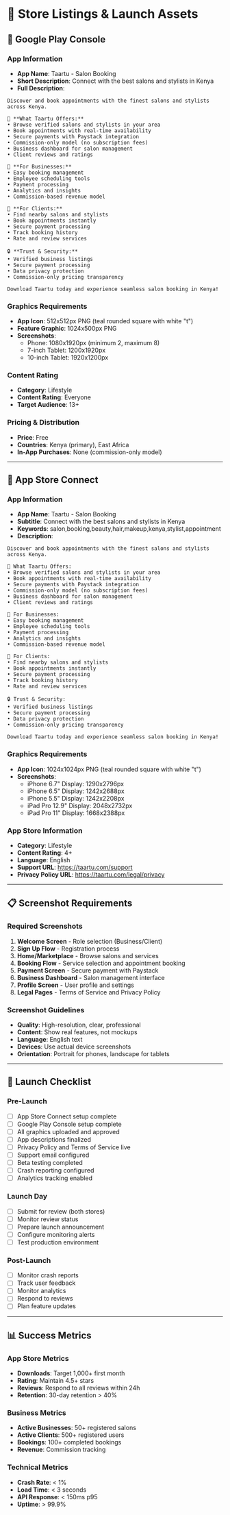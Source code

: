 # 📱 Store Listings & Launch Assets

## 🎯 **Google Play Console**

### **App Information**
- **App Name**: Taartu - Salon Booking
- **Short Description**: Connect with the best salons and stylists in Kenya
- **Full Description**:
```
Discover and book appointments with the finest salons and stylists across Kenya.

🎨 **What Taartu Offers:**
• Browse verified salons and stylists in your area
• Book appointments with real-time availability
• Secure payments with Paystack integration
• Commission-only model (no subscription fees)
• Business dashboard for salon management
• Client reviews and ratings

💼 **For Businesses:**
• Easy booking management
• Employee scheduling tools
• Payment processing
• Analytics and insights
• Commission-based revenue model

👥 **For Clients:**
• Find nearby salons and stylists
• Book appointments instantly
• Secure payment processing
• Track booking history
• Rate and review services

🔒 **Trust & Security:**
• Verified business listings
• Secure payment processing
• Data privacy protection
• Commission-only pricing transparency

Download Taartu today and experience seamless salon booking in Kenya!
```

### **Graphics Requirements**
- **App Icon**: 512x512px PNG (teal rounded square with white "t")
- **Feature Graphic**: 1024x500px PNG
- **Screenshots**:
  - Phone: 1080x1920px (minimum 2, maximum 8)
  - 7-inch Tablet: 1200x1920px
  - 10-inch Tablet: 1920x1200px

### **Content Rating**
- **Category**: Lifestyle
- **Content Rating**: Everyone
- **Target Audience**: 13+

### **Pricing & Distribution**
- **Price**: Free
- **Countries**: Kenya (primary), East Africa
- **In-App Purchases**: None (commission-only model)

---

## 🍎 **App Store Connect**

### **App Information**
- **App Name**: Taartu - Salon Booking
- **Subtitle**: Connect with the best salons and stylists in Kenya
- **Keywords**: salon,booking,beauty,hair,makeup,kenya,stylist,appointment
- **Description**:
```
Discover and book appointments with the finest salons and stylists across Kenya.

🎨 What Taartu Offers:
• Browse verified salons and stylists in your area
• Book appointments with real-time availability
• Secure payments with Paystack integration
• Commission-only model (no subscription fees)
• Business dashboard for salon management
• Client reviews and ratings

💼 For Businesses:
• Easy booking management
• Employee scheduling tools
• Payment processing
• Analytics and insights
• Commission-based revenue model

👥 For Clients:
• Find nearby salons and stylists
• Book appointments instantly
• Secure payment processing
• Track booking history
• Rate and review services

🔒 Trust & Security:
• Verified business listings
• Secure payment processing
• Data privacy protection
• Commission-only pricing transparency

Download Taartu today and experience seamless salon booking in Kenya!
```

### **Graphics Requirements**
- **App Icon**: 1024x1024px PNG (teal rounded square with white "t")
- **Screenshots**:
  - iPhone 6.7" Display: 1290x2796px
  - iPhone 6.5" Display: 1242x2688px
  - iPhone 5.5" Display: 1242x2208px
  - iPad Pro 12.9" Display: 2048x2732px
  - iPad Pro 11" Display: 1668x2388px

### **App Store Information**
- **Category**: Lifestyle
- **Content Rating**: 4+
- **Language**: English
- **Support URL**: https://taartu.com/support
- **Privacy Policy URL**: https://taartu.com/legal/privacy

---

## 📋 **Screenshot Requirements**

### **Required Screenshots**
1. **Welcome Screen** - Role selection (Business/Client)
2. **Sign Up Flow** - Registration process
3. **Home/Marketplace** - Browse salons and services
4. **Booking Flow** - Service selection and appointment booking
5. **Payment Screen** - Secure payment with Paystack
6. **Business Dashboard** - Salon management interface
7. **Profile Screen** - User profile and settings
8. **Legal Pages** - Terms of Service and Privacy Policy

### **Screenshot Guidelines**
- **Quality**: High-resolution, clear, professional
- **Content**: Show real features, not mockups
- **Language**: English text
- **Devices**: Use actual device screenshots
- **Orientation**: Portrait for phones, landscape for tablets

---

## 🚀 **Launch Checklist**

### **Pre-Launch**
- [ ] App Store Connect setup complete
- [ ] Google Play Console setup complete
- [ ] All graphics uploaded and approved
- [ ] App descriptions finalized
- [ ] Privacy Policy and Terms of Service live
- [ ] Support email configured
- [ ] Beta testing completed
- [ ] Crash reporting configured
- [ ] Analytics tracking enabled

### **Launch Day**
- [ ] Submit for review (both stores)
- [ ] Monitor review status
- [ ] Prepare launch announcement
- [ ] Configure monitoring alerts
- [ ] Test production environment

### **Post-Launch**
- [ ] Monitor crash reports
- [ ] Track user feedback
- [ ] Monitor analytics
- [ ] Respond to reviews
- [ ] Plan feature updates

---

## 📊 **Success Metrics**

### **App Store Metrics**
- **Downloads**: Target 1,000+ first month
- **Rating**: Maintain 4.5+ stars
- **Reviews**: Respond to all reviews within 24h
- **Retention**: 30-day retention > 40%

### **Business Metrics**
- **Active Businesses**: 50+ registered salons
- **Active Clients**: 500+ registered users
- **Bookings**: 100+ completed bookings
- **Revenue**: Commission tracking

### **Technical Metrics**
- **Crash Rate**: < 1%
- **Load Time**: < 3 seconds
- **API Response**: < 150ms p95
- **Uptime**: > 99.9% 